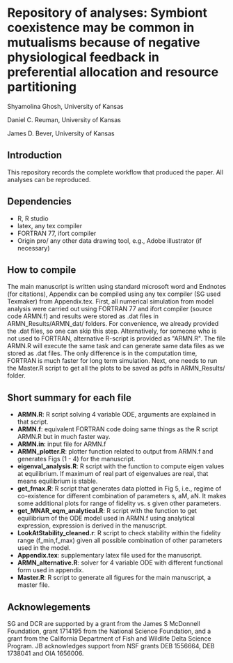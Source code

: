 # Repository of analyses: Symbiont coexistence may be common in mutualisms because of negative physiological feedback in preferential allocation and resource partitioning

Shyamolina Ghosh, University of Kansas 

Daniel C. Reuman, University of Kansas

James D. Bever, University of Kansas


## Introduction

This repository records the complete workflow that produced the paper. All analyses can be reproduced.

## Dependencies

   - R, R studio
   - latex, any tex compiler
   - FORTRAN 77, ifort compiler
   - Origin pro/ any other data drawing tool, e.g., Adobe illustrator (if necessary)
   
## How to compile
 
The main manuscript is written using standard microsoft word and Endnotes (for citations), Appendix can be compiled using any tex compiler (SG used Texmaker) from Appendix.tex. First, all numerical simulation from model analysis were carried out using FORTRAN 77 and ifort compiler (source code ARMN.f) and results were stored as .dat files in ARMN_Results/ARMN_dat/ folders. For convenience, we already provided the .dat files, so one can skip this step. Alternatively, for someone who is not used to FORTRAN, alternative R-script is provided as "ARMN.R". The file ARMN.R will execute the same task and can generate same data files as we stored as .dat files. The only difference is in the computation time, FORTRAN is much faster for long term simulation. Next, one needs to run the Master.R script to get all the plots to be saved as pdfs in ARMN_Results/ folder.

## Short summary for each file
   
   - **ARMN.R**: R script solving 4 variable ODE, arguments are explained in that script.
   - **ARMN.f**: equivalent FORTRAN code doing same things as the R script ARMN.R but in much faster way.
   - **ARMN.in**: input file for ARMN.f
   - **ARMN_plotter.R**: plotter function related to output from ARMN.f and generates Figs (1 - 4) for the manuscript.
   - **eigenval_analysis.R**: R script with the function to compute eigen values at equilibrium. If maximum of real part of eigenvalues are real, that means equilibrium is stable.
   - **get_fmax.R**: R script that generates data plotted in Fig 5, i.e., regime of co-existence for different combination of parameters s, aM, aN. It makes some additional plots for range of fidelity vs. s given other parameters.
   - **get_MNAR_eqm_analytical.R**: R script with the function to get equilibrium of the ODE model used in ARMN.f using analytical expression, expression is derived in the manuscript.
   - **LookAtStability_cleaned.r**: R script to check stability within the fidelity range (f_min,f_max) given all possible combination of other parameters used in the model.
   - **Appendix.tex**: supplementary latex file used for the manuscript.
   - **ARMN_alternative.R**: solver for 4 variable ODE with different functional form used in appendix.
   - **Master.R**: R script to generate all figures for the main manuscript, a master file.
   
## Acknowlegements 

SG and DCR are supported by a grant from the James S McDonnell Foundation, grant 1714195 from the National Science Foundation, and a grant from the California Department of Fish and Wildlife Delta Science Program. JB acknowledges support from NSF grants DEB 1556664, DEB 1738041 and OIA 1656006.
   
